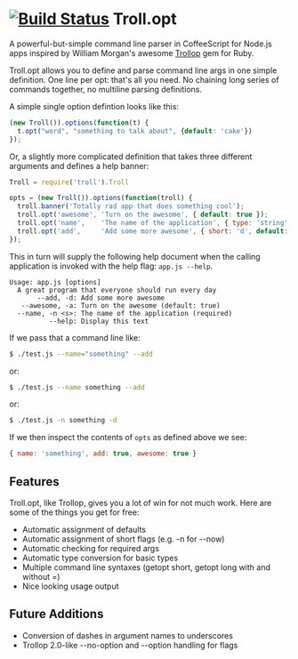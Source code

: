 [![Build Status](https://travis-ci.org/relistan/troll.opt.png)](https://travis-ci.org/relistan/troll.opt)
Troll.opt
=========

A powerful-but-simple command line parser in CoffeeScript for Node.js
apps inspired by William Morgan's awesome
[Trollop](http://trollop.rubyforge.org/) gem for Ruby.

Troll.opt allows you to define and parse command line args in one
simple definition. One line per opt: that's all you need. No chaining
long series of commands together, no multiline parsing definitions.

A simple single option defintion looks like this:

```javascript
(new Troll()).options(function(t) {
  t.opt("word", "something to talk about", {default: 'cake'})
});
```

Or, a slightly more complicated definition that takes
three different arguments and defines a help banner:

```javascript
Troll = require('troll').Troll

opts = (new Troll()).options(function(troll) {
  troll.banner('Totally rad app that does something cool');
  troll.opt('awesome', 'Turn on the awesome', { default: true });
  troll.opt('name',    'The name of the application', { type: 'string', required: true });
  troll.opt('add',     'Add some more awesome', { short: 'd', default: true });
});
```

This in turn will supply the following help document when the calling
application is invoked with the help flag: `app.js --help`.

```
Usage: app.js [options]
  A great program that everyone should run every day
       --add, -d: Add some more awesome
   --awesome, -a: Turn on the awesome (default: true)
  --name, -n <s>: The name of the application (required)
          --help: Display this text
```

If we pass that a command line like:

```bash
$ ./test.js --name="something" --add
```

or:

```bash
$ ./test.js --name something --add
```

or:

```bash
$ ./test.js -n something -d
```

If we then inspect the contents of `opts` as defined above we see:

```javascript
{ name: 'something', add: true, awesome: true }
```

Features
--------

Troll.opt, like Trollop, gives you a lot of win for not much work.  Here 
are some of the things you get for free:

 * Automatic assignment of defaults
 * Automatic assignment of short flags (e.g. -n for --now)
 * Automatic checking for required args
 * Automatic type conversion for basic types
 * Multiple command line syntaxes (getopt short, getopt long with and without =)
 * Nice looking usage output

Future Additions
---------------

 * Conversion of dashes in argument names to underscores
 * Trollop 2.0-like --no-option and --option handling for flags

